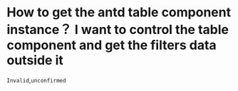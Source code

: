 # How to get the antd table component instance？ I want to control the table component and get the filters data outside it

`Invalid`,`unconfirmed`

  <!--
 ⚠️ ⚠️ ⚠️  IMPORTANT: Please use the following link to create a new issue: ⚠️ ⚠️ ⚠️

  http://new-issue.ant.design

If your issue was not created using the app above, it will be closed immediately.
-->

<!--
 ⚠️ ⚠️ ⚠️  注意：请使用下面的链接来新建 issue： ⚠️ ⚠️ ⚠️

  http://new-issue.ant.design

不是用上面的链接创建的 issue 会被立即关闭。
-->
